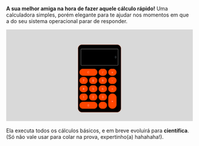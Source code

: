 
**A sua melhor amiga na hora de fazer aquele cálculo rápido!**
Uma calculadora simples, porém elegante para te ajudar nos momentos em que a do seu sistema operacional parar de responder.

<img src="imagens/print.png">

Ela executa todos os cálculos básicos, e em breve evoluirá para **científica**.
(Só não vale usar para colar na prova, expertinho(a) hahahaha!).
